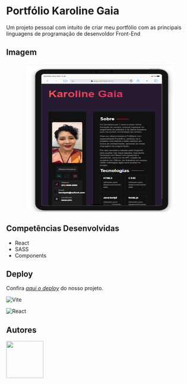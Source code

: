 # Portfólio Karoline Gaia

Um projeto pessoal com intuito de criar meu portfólio com as principais linguagens de programação de desenvoldor Front-End

## Imagem

<div align="center">
<img src="./src/Img/Page.png" width="400px" height="400px">
</div>

## Competências Desenvolvidas

- React
- SASS
- Components




## Deploy

Confira [_aqui o deploy_](https:///) do nosso projeto.



![Vite](https://img.shields.io/badge/vite-%23646CFF.svg?style=for-the-badge&logo=vite&logoColor=white)

![React](https://img.shields.io/badge/react-%2320232a.svg?style=for-the-badge&logo=react&logoColor=%2361DAFB)



## Autores


<a href="https://github.com/Karolinegaia"><img src="https://avatars.githubusercontent.com/u/108437963?v=4" href="https://github.com/Karolinegaia" width="100px" height="100px"></a>

